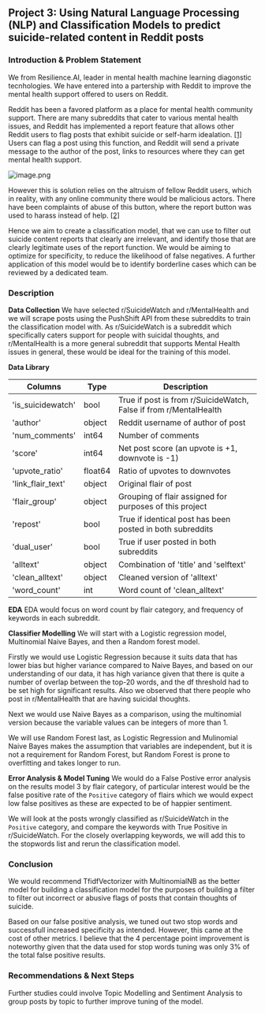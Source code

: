 ## Project 3: Using Natural Language Processing (NLP) and Classification Models to predict suicide-related content in Reddit posts 

### Introduction & Problem Statement

We from Resilience.AI, leader in mental health machine learning diagonstic tecnhologies. We have entered into a partership with Reddit to improve the mental health support offered to users on Reddit.

Reddit has been a favored platform as a place for mental health community support. There are many subreddits that cater to various mental health issues, and Reddit has implemented a report feature that allows other Reddit users to flag posts that exhibit suicide or self-harm idealation. [[1]](https://www.fastcompany.com/90472072/reddit-will-now-automatically-connect-potentially-suicidal-users-with-a-hotline) Users can flag a post using this function, and Reddit will send a private message to the author of the post, links to resources where they can get mental health support.

![image.png](attachment:image.png)

However this is solution relies on the altruism of fellow Reddit users, which in reality, with any online community there would be malicious actors. There have been complaints of abuse of this button, where the report button was used to harass instead of help. [[2]](https://www.reddit.com/r/ModSupport/comments/p3kxe0/abuse_of_the_suicide_or_self_harm_report_button/)

Hence we aim to create a classification model, that we can use to filter out suicide content reports that clearly are irrelevant, and identify those that are clearly legitimate uses of the report function. We would be aiming to optimize for specificity, to reduce the likelihood of false negatives. A further application of this model would be to identify borderline cases which can be reviewed by a dedicated team.

### Description

**Data Collection**
We have selected r/SuicideWatch and r/MentalHealth and we will scrape posts using the PushShift API from these subreddits to train the classification model with. As r/SuicideWatch is a subreddit which specifically caters support for people with suicidal thoughts, and r/MentalHealth is a more general subreddit that supports Mental Health issues in general, these would be ideal for the training of this model.

**Data Library**

|Columns|Type|Description|
| --- | --- | --- |
|'is_suicidewatch'| bool | True if post is from r/SuicideWatch, False if from r/MentalHealth |
|'author'| object | Reddit username of author of post |
|'num_comments'| int64 | Number of comments |
|'score'| int64 | Net post score (an upvote is +1, downvote is -1) |
|'upvote_ratio'| float64 | Ratio of upvotes to downvotes |
|'link_flair_text'| object | Original flair of post |
|'flair_group'| object | Grouping of flair assigned for purposes of this project |
|'repost' | bool | True if identical post has been posted in both subreddits |
|'dual_user' | bool | True if user posted in both subreddits |
|'alltext'| object | Combination of 'title' and 'selftext' |
|'clean_alltext'| object | Cleaned version of 'alltext' |
|'word_count'| int | Word count of 'clean_alltext' |

**EDA**
EDA would focus on word count by flair category, and frequency of keywords in each subreddit.

**Classifier Modelling**
We will start with a Logistic regression model, Multinomial Naive Bayes, and then a Random forest model.

Firstly we would use Logistic Regression because it suits data that has lower bias but higher variance compared to Naive Bayes, and based on our understanding of our data, it has high variance given that there is quite a number of overlap between the top-20 words, and the df threshold had to be set high for significant results. Also we observed that there people who post in r/MentalHealth that are having suicidal thoughts.

Next we would use Naive Bayes as a comparison, using the multinomial version because the variable values can be integers of more than 1.

We will use Random Forest last, as Logistic Regression and Mulinomial Naive Bayes makes the assumption that variables are independent, but it is not a requirement for Random Forest, but Random Forest is prone to overfitting and takes longer to run. 

**Error Analysis & Model Tuning**
We would do a False Postive error analysis on the results model 3 by flair category, of particular interest would be the false positive rate of the `Positive` category of flairs which we would expect low false positives as these are expected to be of happier sentiment.

We will look at the posts wrongly classified as r/SuicideWatch in the `Positive` category, and compare the keywords with True Positive in r/SuicideWatch. For the closely overlapping keywords, we will add this to the stopwords list and rerun the classification model.

### Conclusion
We would recommend TfidfVectorizer with MultinomialNB as the better model for building a classification model for the purposes of building a filter to filter out incorrect or abusive flags of posts that contain thoughts of suicide.

Based on our false positive analysis, we tuned out two stop words and successfull increased specificity as intended. However, this came at the cost of other metrics. I believe that the 4 percentage point improvement is noteworthy given that the data used for stop words tuning was only 3% of the total false positive results.

### Recommendations & Next Steps
Further studies could involve Topic Modelling and Sentiment Analysis to group posts by topic to further improve tuning of the model.
